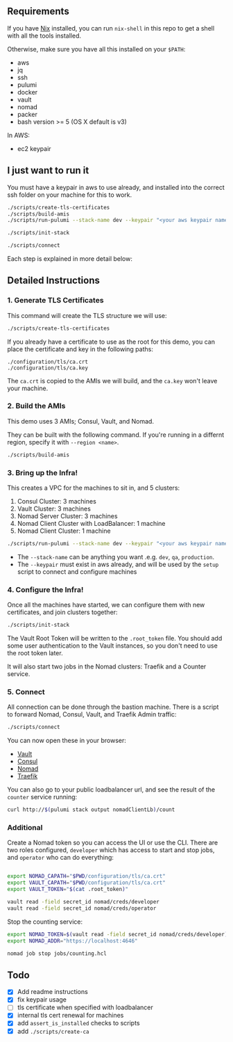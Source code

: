 ## Requirements

If you have [Nix](https://nixos.org/download.html) installed, you can run `nix-shell` in this repo to get a shell with all the tools installed.

Otherwise, make sure you have all this installed on your `$PATH`:

* aws
* jq
* ssh
* pulumi
* docker
* vault
* nomad
* packer
* bash version >= 5 (OS X default is v3)

In AWS:

* ec2 keypair

## I just want to run it

You must have a keypair in aws to use already, and installed into the correct ssh folder on your machine for this to work.

```bash
./scripts/create-tls-certificates
./scripts/build-amis
./scripts/run-pulumi --stack-name dev --keypair "<your aws keypair name>"

./scripts/init-stack

./scripts/connect
```

Each step is explained in more detail below:

## Detailed Instructions

### 1. Generate TLS Certificates

This command will create the TLS structure we will use:

```bash
./scripts/create-tls-certificates
```

If you already have a certificate to use as the root for this demo, you can place the certificate and key in the following paths:

```
./configuration/tls/ca.crt
./configuration/tls/ca.key
```

The `ca.crt` is copied to the AMIs we will build, and the `ca.key` won't leave your machine.


### 2. Build the AMIs

This demo uses 3 AMIs; Consul, Vault, and Nomad.

They can be built with the following command.  If you're running in a differnt region, specify it with `--region <name>`.

```bash
./scripts/build-amis
```

### 3. Bring up the Infra!

This creates a VPC for the machines to sit in, and 5 clusters:

1. Consul Cluster: 3 machines
2. Vault Cluster: 3 machines
3. Nomad Server Cluster: 3 machines
4. Nomad Client Cluster with LoadBalancer: 1 machine
5. Nomad Client Cluster: 1 machine

```bash
./scripts/run-pulumi --stack-name dev --keypair "<your aws keypair name>"
```

- The `--stack-name` can be anything you want .e.g. `dev`, `qa`, `production`.
- The `--keypair` must exist in aws already, and will be used by the `setup` script to connect and configure machines

### 4. Configure the Infra!

Once all the machines have started, we can configure them with new certificates, and join clusters together:

```bash
./scripts/init-stack
```

The Vault Root Token will be written to the `.root_token` file.  You should add some user authentication to the Vault instances, so you don't need to use the root token later.

It will also start two jobs in the Nomad clusters: Traefik and a Counter service.

### 5. Connect

All connection can be done through the bastion machine.  There is a script to forward Nomad, Consul, Vault, and Traefik Admin traffic:

```bash
./scripts/connect
```

You can now open these in your browser:

* [Vault](https://localhost:8200)
* [Consul](http://localhost:8500)
* [Nomad](https://localhost:4646)
* [Traefik](http://localhost:8080)

You can also go to your public loadbalancer url, and see the result of the `counter` service running:

```bash
curl http://$(pulumi stack output nomadClientLb)/count
```

### Additional

Create a Nomad token so you can access the UI or use the CLI.  There are two roles configured, `developer` which has access to start and stop jobs, and `operator` who can do everything:

```bash

export NOMAD_CAPATH="$PWD/configuration/tls/ca.crt"
export VAULT_CAPATH="$PWD/configuration/tls/ca.crt"
export VAULT_TOKEN="$(cat .root_token)"

vault read -field secret_id nomad/creds/developer
vault read -field secret_id nomad/creds/operator
```

Stop the counting service:

```bash
export NOMAD_TOKEN=$(vault read -field secret_id nomad/creds/developer)
export NOMAD_ADDR="https://localhost:4646"

nomad job stop jobs/counting.hcl
```


## Todo

- [x] Add readme instructions
- [x] fix keypair usage
- [ ] tls certificate when specified with loadbalancer
- [x] internal tls cert renewal for machines
- [x] add `assert_is_installed` checks to scripts
- [x] add `./scripts/create-ca`
